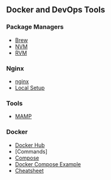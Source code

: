 ## Docker and DevOps Tools

### Package Managers
* [Brew](https://brew.sh/)
* [NVM](https://github.com/nvm-sh/nvm/blob/master/README.md)
* [RVM](https://rvm.io/)

### Nginx
* [nginx](https://www.nginx.com/)
* [Local Setup](https://gist.github.com/netpoetica/5879685)
### Tools
* [MAMP](http://http://mamp.info)

### Docker
* [Docker Hub](https://hub.docker.com/)
* [Commands]
* [Compose]()
* [Docker Compose Example](https://gist.github.com/rskwiat/f13f705223f658db81ac057b29dd199e)
* [Cheatsheet](https://github.com/wsargent/docker-cheat-sheet)